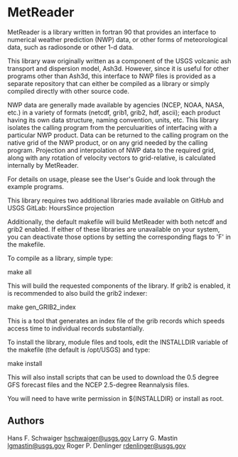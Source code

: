 MetReader
==========

MetReader is a library written in fortran 90 that provides an interface to
numerical weather prediction (NWP) data, or other forms of meteorological
data, such as radiosonde or other 1-d data.  

This library waw originally written as a component of the USGS volcanic ash
transport and dispersion model, Ash3d.  However, since it is useful for
other programs other than Ash3d, this interface to NWP files is provided
as a separate repository that can either be compiled as a library or simply
compiled directly with other source code.

NWP data are generally made available by agencies (NCEP, NOAA, NASA, etc.)
in a variety of formats (netcdf, grib1, grib2, hdf, ascii); each product having
its own data structure, naming convention, units, etc.  This library 
isolates the calling program from the perculuarities of interfacing with
a particular NWP product.  Data can be returned to the calling program on
the native grid of the NWP product, or on any grid needed by the calling
program.  Projection and interpolation of NWP data to the required grid, along
with any rotation of velocity vectors to grid-relative, is calculated internally by 
MetReader.

For details on usage, please see the User's Guide and look through the example
programs.

This library requires two additional libraries made available on GitHub and USGS GitLab:
HoursSince
projection

Additionally, the default makefile will build MetReader with both netcdf and grib2
enabled.  If either of these libraries are unavailable on your system, you can
deactivate those options by setting the corresponding flags to 'F' in the makefile.

To compile as a library, simple type:

  make all

This will build the requested components of the library.  If grib2 is enabled, 
it is recommended to also build the grib2 indexer:

  make gen_GRIB2_index

This is a tool that generates an index file of the grib records which speeds
access time to individual records substantially.

To install the library, module files and tools, edit the INSTALLDIR variable of
the makefile (the default is /opt/USGS) and type:

  make install

This will also install scripts that can be used to download the 0.5 degree GFS
forecast files and the NCEP 2.5-degree Reannalysis files.

You will need to have write permission in ${INSTALLDIR} or install as root.


Authors
-------

Hans F. Schwaiger <hschwaiger@usgs.gov>
Larry G. Mastin <lgmastin@usgs.gov>
Roger P. Denlinger <rdenlinger@usgs.gov>
